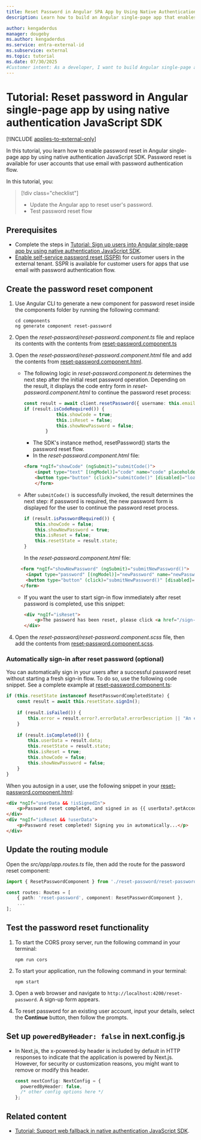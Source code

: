 ```yaml
---
title: Reset Password in Angular SPA App by Using Native Authentication JavaScript SDK
description: Learn how to build an Angular single-page app that enables users to reset their passwords by using native authentication JavaScript SDK.

author: kengaderdus
manager: dougeby
ms.author: kengaderdus
ms.service: entra-external-id
ms.subservice: external
ms.topic: tutorial
ms.date: 07/30/2025
#Customer intent: As a developer, I want to build Angular single-page application that uses native authentication JavaScript SDK so that I can sign in users with a username (email) and password or email with one-time passcode.
---
```


# Tutorial: Reset password in Angular single-page app by using native authentication JavaScript SDK

[!INCLUDE [applies-to-external-only](../external-id/includes/applies-to-external-only.md)]

In this tutorial, you learn how to enable password reset in Angular single-page app by using native authentication JavaScript SDK. Password reset is available for user accounts that use email with password authentication flow.

In this tutorial, you:

>[!div class="checklist"]
>
> - Update the Angular app to reset user's password.
> - Test password reset flow


## Prerequisites

- Complete the steps in [Tutorial: Sign up users into Angular single-page app by using native authentication JavaScript SDK](tutorial-native-authentication-single-page-app-angular-sign-up.md).
- [Enable self-service password reset (SSPR)](../external-id/customers/how-to-enable-password-reset-customers.md) for customer users in the external tenant. SSPR is available for customer users for apps that use email with password authentication flow.


## Create the password reset component

1. Use Angular CLI to generate a new component for password reset inside the components folder by running the following command:

    ```console
    cd components
    ng generate component reset-password
    ```

1. Open the *reset-password/reset-password.component.ts* file and replace its contents with the contents from [reset-password.component.ts](https://github.com/Azure-Samples/ms-identity-ciam-native-javascript-samples/blob/main/typescript/native-auth/angular-sample/src/app/components/reset-password/reset-password.component.ts)

1. Open the *reset-password/reset-password.component.html* file and add the contents from [reset-password.component.html](https://github.com/Azure-Samples/ms-identity-ciam-native-javascript-samples/blob/main/typescript/native-auth/angular-sample/src/app/components/reset-password/reset-password.component.html).

    - The following logic in *reset-password.component.ts* determines the next step after the initial reset password operation. Depending on the result, it displays the code entry form in *reset-password.component.html* to continue the password reset process:

        ```typescript
        const result = await client.resetPassword({ username: this.email });
        if (result.isCodeRequired()) {
                    this.showCode = true;
                    this.isReset = false;
                    this.showNewPassword = false;
                }
        ```
        - The SDK's instance method, resetPassword() starts the password reset flow.
        - In the *reset-password.component.html* file:
        
        ```html
        <form *ngIf="showCode" (ngSubmit)="submitCode()">
            <input type="text" [(ngModel)]="code" name="code" placeholder="OTP Code" required />
            <button type="button" (click)="submitCode()" [disabled]="loading">{{ loading ? 'Verifying...' : 'Verify Code' }}</button>
            </form>
        ```

    - After `submitCode()` is successfully invoked, the result determines the next step: if password is required, the new password form is displayed for the user to continue the password reset process.

        ```typescript
        if (result.isPasswordRequired()) {
            this.showCode = false;
            this.showNewPassword = true;
            this.isReset = false;
            this.resetState = result.state;
        }
        ```

       In the *reset-password.component.html* file:

    ```html
      <form *ngIf="showNewPassword" (ngSubmit)="submitNewPassword()">
        <input type="password" [(ngModel)]="newPassword" name="newPassword" placeholder="New Password" required />
        <button type="button" (click)="submitNewPassword()" [disabled]="loading">{{ loading ? 'Submitting...' : 'Submit New Password' }}</button>
      </form>
    ```

    - If you want the user to start sign-in flow immediately after reset password is completed, use this snippet:

        ```html
        <div *ngIf="isReset">
            <p>The password has been reset, please click <a href="/sign-in">here</a> to sign in.</p>
        </div>
        ```

1. Open the *reset-password/reset-password.component.scss* file, then add the contents from [reset-password.component.scss](https://github.com/Azure-Samples/ms-identity-ciam-native-javascript-samples/blob/main/typescript/native-auth/angular-sample/src/app/components/reset-password/reset-password.component.scss).

### Automatically sign-in after reset password (optional)

You can automatically sign in your users after a successful password reset without starting a fresh sign-in flow. To do so, use the following code snippet. See a complete example at [reset-password.component.ts](https://github.com/Azure-Samples/ms-identity-ciam-native-javascript-samples/blob/main/typescript/native-auth/angular-sample/src/app/components/reset-password/reset-password.component.ts):


```typescript
if (this.resetState instanceof ResetPasswordCompletedState) {
    const result = await this.resetState.signIn();
    
    if (result.isFailed()) {
        this.error = result.error?.errorData?.errorDescription || "An error occurred during auto sign-in";
    }
    
    if (result.isCompleted()) {
        this.userData = result.data;
        this.resetState = result.state;
        this.isReset = true;
        this.showCode = false;
        this.showNewPassword = false;
    }
}
```

When you autosign in a user, use the following snippet in your [reset-password.component.html](https://github.com/Azure-Samples/ms-identity-ciam-native-javascript-samples/blob/main/typescript/native-auth/angular-sample/src/app/components/reset-password/reset-password.component.html):

```html
<div *ngIf="userData && !isSignedIn">
    <p>Password reset completed, and signed in as {{ userData?.getAccount()?.username }}</p>
</div>
<div *ngIf="isReset && !userData">
    <p>Password reset completed! Signing you in automatically...</p>
</div>
```

## Update the routing module

Open the *src/app/app.routes.ts* file, then add the route for the password reset component:

```typescript
import { ResetPasswordComponent } from './reset-password/reset-password.component';

const routes: Routes = [
    { path: 'reset-password', component: ResetPasswordComponent },
    ...
];
```

## Test the password reset functionality

1. To start the CORS proxy server, run the following command in your terminal:
    ```console
    npm run cors
    ```

1. To start your application, run the following command in your terminal:

    ```console
    npm start
    ```

1. Open a web browser and navigate to `http://localhost:4200/reset-password`. A sign-up form appears.

1. To reset password for an existing user account, input your details, select the **Continue** button, then follow the prompts.

## Set up `poweredByHeader: false` in next.config.js

- In Next.js, the x-powered-by header is included by default in HTTP responses to indicate that the application is powered by Next.js. However, for security or customization reasons, you might want to remove or modify this header.

    ```typescript
    const nextConfig: NextConfig = {
      poweredByHeader: false,
      /* other config options here */
    };
    ```

## Related content

- [Tutorial: Support web fallback in native authentication JavaScript SDK](tutorial-native-authentication-single-page-app-javascript-sdk-web-fallback.md?tabs=angular).